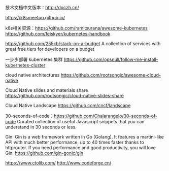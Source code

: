 技术文档中文版本：http://doczh.cn/

https://k8smeetup.github.io/

k8s相关资源：https://github.com/ramitsurana/awesome-kubernetes  https://github.com/feiskyer/kubernetes-handbook


https://github.com/255kb/stack-on-a-budget A collection of services with great free tiers for developers on a budget


一步步部署 kubernetes 集群 https://github.com/opsnull/follow-me-install-kubernetes-cluster

cloud native architectures https://github.com/rootsongjc/awesome-cloud-native

Cloud Native slides and materials share https://github.com/rootsongjc/cloud-native-slides-share 

Cloud Native Landscape https://github.com/cncf/landscape


30-seconds-of-code：https://github.com/Chalarangelo/30-seconds-of-code 
Curated collection of useful Javascript snippets that you can understand in 30 seconds or less. 

Gin: Gin is a web framework written in Go (Golang). It features a martini-like API with much better performance, up to 40 times faster thanks to httprouter. If you need performance and good productivity, you will love Gin.
https://github.com/gin-gonic/gin

https://www.ctolib.com/
http://www.codeforge.cn/
